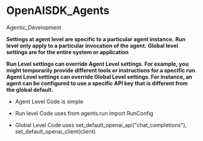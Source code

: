 # OpenAISDK_Agents
Agentic_Development

<b>Settings at agent level are specific to a particular agent instance.</b>
<b>Run level only apply to a particular invocation of the agent.</b>
<b>Global level settings are for the entire system or application</b>

<b>Run Level settings can override Agent Level settings. For example, you might temporarily provide different tools or instructions for a specific run.
Agent Level settings can override Global Level settings. For instance, an agent can be configured to use a specific API key that is different from the global default.</b>


- Agent Level Code is simple

- Run level Code uses 
  from agents.run import RunConfig
- Global Level Code uses
  set_default_openai_api("chat_completions"), set_default_openai_client(client)

